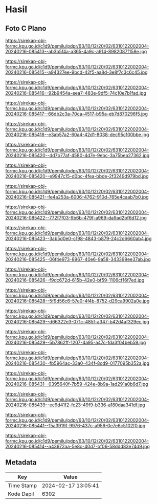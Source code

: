 # Hasil

## Foto C Plano

https://sirekap-obj-formc.kpu.go.id/c1d9/pemilu/pdpr/63/10/12/20/02/6310122002004-20240216-085413--ab3b5f4a-a365-4a9c-a914-8982087f158e.jpg

https://sirekap-obj-formc.kpu.go.id/c1d9/pemilu/pdpr/63/10/12/20/02/6310122002004-20240216-085415--a94327ee-9bcd-42f5-aa8d-3e8f7c3c6c45.jpg

https://sirekap-obj-formc.kpu.go.id/c1d9/pemilu/pdpr/63/10/12/20/02/6310122002004-20240216-085416--92b9454a-eea7-483e-9df5-74c10e7b1fad.jpg

https://sirekap-obj-formc.kpu.go.id/c1d9/pemilu/pdpr/63/10/12/20/02/6310122002004-20240216-085417--66db2c3a-70ca-4517-b95a-eb7d870296f5.jpg

https://sirekap-obj-formc.kpu.go.id/c1d9/pemilu/pdpr/63/10/12/20/02/6310122002004-20240216-085418--e3ab57a2-60a4-42d1-8038-dec95c100bbe.jpg

https://sirekap-obj-formc.kpu.go.id/c1d9/pemilu/pdpr/63/10/12/20/02/6310122002004-20240216-085420--dd7b77af-4580-4d7e-9ebc-3a75bea27362.jpg

https://sirekap-obj-formc.kpu.go.id/c1d9/pemilu/pdpr/63/10/12/20/02/6310122002004-20240216-085420--e9947c15-d0bc-4fea-bbde-2f3249d979bd.jpg

https://sirekap-obj-formc.kpu.go.id/c1d9/pemilu/pdpr/63/10/12/20/02/6310122002004-20240216-085421--fe4a253a-6006-4762-910d-765e4caab7b0.jpg

https://sirekap-obj-formc.kpu.go.id/c1d9/pemilu/pdpr/63/10/12/20/02/6310122002004-20240216-085422--772f7f03-9b6b-479f-a969-da9ad2bf6d12.jpg

https://sirekap-obj-formc.kpu.go.id/c1d9/pemilu/pdpr/63/10/12/20/02/6310122002004-20240216-085423--3ab5d0e0-c198-4843-b879-24c2d6660ab4.jpg

https://sirekap-obj-formc.kpu.go.id/c1d9/pemilu/pdpr/63/10/12/20/02/6310122002004-20240216-085425--06f4e973-8967-40e6-9a58-343399ee37ab.jpg

https://sirekap-obj-formc.kpu.go.id/c1d9/pemilu/pdpr/63/10/12/20/02/6310122002004-20240216-085426--f9dc672d-615b-42e0-bf59-1106cf16f7ed.jpg

https://sirekap-obj-formc.kpu.go.id/c1d9/pemilu/pdpr/63/10/12/20/02/6310122002004-20240216-085428--5f9d56c6-57e0-4f4b-8752-d29ca9902a0e.jpg

https://sirekap-obj-formc.kpu.go.id/c1d9/pemilu/pdpr/63/10/12/20/02/6310122002004-20240216-085429--d66322e3-071c-485f-a347-b42d4af329ec.jpg

https://sirekap-obj-formc.kpu.go.id/c1d9/pemilu/pdpr/63/10/12/20/02/6310122002004-20240216-085429--5b7862ff-1207-4a95-a47c-fda3f04beb59.jpg

https://sirekap-obj-formc.kpu.go.id/c1d9/pemilu/pdpr/63/10/12/20/02/6310122002004-20240216-085430--fb5964ac-33a0-434f-8cd9-0177095b352a.jpg

https://sirekap-obj-formc.kpu.go.id/c1d9/pemilu/pdpr/63/10/12/20/02/6310122002004-20240216-085431--0395640f-7b59-424e-8b9a-1ad291a0b6d7.jpg

https://sirekap-obj-formc.kpu.go.id/c1d9/pemilu/pdpr/63/10/12/20/02/6310122002004-20240216-085439--ec9d41f2-fc23-49f9-b336-a180daa341df.jpg

https://sirekap-obj-formc.kpu.go.id/c1d9/pemilu/pdpr/63/10/12/20/02/6310122002004-20240216-085441--15a3919f-9976-437c-a956-0e7e6c5102f0.jpg

https://sirekap-obj-formc.kpu.go.id/c1d9/pemilu/pdpr/63/10/12/20/02/6310122002004-20240216-085414--a43972aa-5e8c-40d7-bf06-58ddd83e74d9.jpg


## Metadata

| Key        | Value               |
| ---------- | ------------------- |
| Time Stamp | 2024-02-17 13:05:41 |
| Kode Dapil | 6302                |



